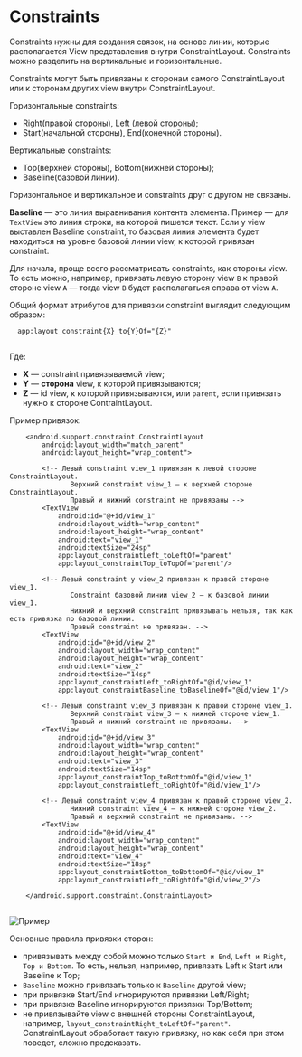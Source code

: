 # Constraints

Constraints нужны для создания связок, на основе линии, которые располагается View представления внутри ConstraintLayout. Constraints можно разделить на вертикальные и горизонтальные.

Constraints могут быть привязаны к сторонам самого ConstraintLayout или к сторонам других view внутри ConstraintLayout.

Горизонтальные constraints:

* Right(правой стороны), Left (левой стороны);
* Start(начальной стороны), End(конечной стороны).

Вертикальные constraints:

* Top(верхней стороны), Bottom(нижней стороны);
* Baseline(базовой линии).

Горизонтальное и вертикальное и constraints друг с другом не связаны.

**Baseline** — это линия выравнивания контента элемента. Пример — для `TextView` это линия строки, на которой пишется текст. Если у view выставлен Baseline сonstraint, то базовая линия элемента будет находиться на уровне базовой линии view, к которой привязан сonstraint.

Для начала, проще всего рассматривать сonstraints, как стороны view. То есть можно, например, привязать левую сторону view `B` к правой стороне view `A` — тогда view `B` будет располагаться справа от view `A`.

Общий формат атрибутов для привязки сonstraint выглядит следующим образом:

```
  app:layout_constraint{X}_to{Y}Of="{Z}"
```

![](data:image/gif;base64,R0lGODlhAQABAPABAP///wAAACH5BAEKAAAALAAAAAABAAEAAAICRAEAOw==)![](data:image/gif;base64,R0lGODlhAQABAPABAP///wAAACH5BAEKAAAALAAAAAABAAEAAAICRAEAOw== "Click and drag to move")

Где:

* **X** — сonstraint привязываемой view;
* **Y** — **сторона** view, к которой привязываются;
* **Z** — id view, к которой привязываются, или `parent`, если привязать нужно к стороне ContraintLayout.

Пример привязок:

```
    <android.support.constraint.ConstraintLayout
        android:layout_width="match_parent"
        android:layout_height="wrap_content">

        <!-- Левый constraint view_1 привязан к левой стороне ConstraintLayout.
               Верхний constraint view_1 — к верхней стороне ConstraintLayout.
               Правый и нижний constraint не привязаны -->
        <TextView
            android:id="@+id/view_1"
            android:layout_width="wrap_content"
            android:layout_height="wrap_content"
            android:text="view_1"
            android:textSize="24sp"
            app:layout_constraintLeft_toLeftOf="parent"
            app:layout_constraintTop_toTopOf="parent"/>

        <!-- Левый constraint у view_2 привязан к правой стороне view_1.
               Constraint базовой линии view_2 — к базовой линии view_1.
               Нижний и верхний constraint привязывать нельзя, так как есть привязка по базовой линии.
               Правый constraint не привязан. -->
        <TextView
            android:id="@+id/view_2"
            android:layout_width="wrap_content"
            android:layout_height="wrap_content"
            android:text="view_2"
            android:textSize="14sp"
            app:layout_constraintLeft_toRightOf="@id/view_1"
            app:layout_constraintBaseline_toBaselineOf="@id/view_1"/>

        <!-- Левый constraint view_3 привязан к правой стороне view_1.
               Верхний constraint view_3 — к нижней стороне view_1.
               Правый и нижний constraint не привязаны. -->
        <TextView
            android:id="@+id/view_3"
            android:layout_width="wrap_content"
            android:layout_height="wrap_content"
            android:text="view_3"
            android:textSize="14sp"
            app:layout_constraintTop_toBottomOf="@id/view_1"
            app:layout_constraintLeft_toRightOf="@id/view_1"/>

        <!-- Левый constraint view_4 привязан к правой стороне view_2.
               Нижний constraint view_4 — к нижней стороне view_2.
               Правый и верхний constraint не привязаны. -->
        <TextView
            android:id="@+id/view_4"
            android:layout_width="wrap_content"
            android:layout_height="wrap_content"
            android:text="view_4"
            android:textSize="18sp"
            app:layout_constraintBottom_toBottomOf="@id/view_1"
            app:layout_constraintLeft_toRightOf="@id/view_2"/>

    </android.support.constraint.ConstraintLayout>
```

![](data:image/gif;base64,R0lGODlhAQABAPABAP///wAAACH5BAEKAAAALAAAAAABAAEAAAICRAEAOw==)![](data:image/gif;base64,R0lGODlhAQABAPABAP///wAAACH5BAEKAAAALAAAAAABAAEAAAICRAEAOw== "Click and drag to move")

![Пример](https://habrastorage.org/r/w1560/files/bb6/093/7f0/bb60937f04504d928c1062832c13c657.png)![](data:image/gif;base64,R0lGODlhAQABAPABAP///wAAACH5BAEKAAAALAAAAAABAAEAAAICRAEAOw== "Click and drag to move")

Основные правила привязки сторон:

* привязывать между собой можно только `Start и End`, `Left и Right`, `Top и Bottom`. То есть, нельзя, например, привязать Left к Start или Baseline к Top;
* `Baseline` можно привязать только к `Baseline` другой view;
* при привязке Start/End игнорируются привязки Left/Right;
* при привязке Baseline игнорируются привязки Top/Bottom;
* не привязывайте view с внешней стороны ConstraintLayout, например, `layout_constraintRight_toLeftOf="parent"`. ConstraintLayout обработает такую привязку, но как себя при этом поведет, сложно предсказать.
